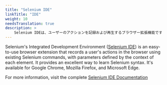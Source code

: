 ```yaml
---
title: "Selenium IDE"
linkTitle: "IDE"
weight: 10
needsTranslation: true
description: >
    Selenium IDEは、ユーザーのアクションを記録および再生するブラウザー拡張機能です。
---
```


Selenium's Integrated Development Environment ([Selenium IDE](//selenium.dev/selenium-ide))
is an easy-to-use browser extension that records a user's
actions in the browser using existing Selenium commands, 
with parameters defined by the context of each element. 
It provides an excellent way to learn Selenium syntax.
It's available for Google Chrome, Mozilla Firefox, and Microsoft Edge.

For more information, visit the complete
[Selenium IDE Documentation](https://www.selenium.dev/selenium-ide/docs/en/introduction/getting-started)
